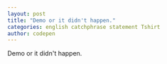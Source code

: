```yaml
---
layout: post
title: "Demo or it didn't happen."
categories: english catchphrase statement Tshirt
author: codepen
---
```


Demo or it didn't happen.
